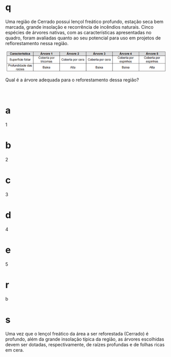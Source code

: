 # q
Uma região de Cerrado possui lençol freático profundo, estação seca bem marcada, grande insolação e recorrência de incêndios naturais. Cinco espécies de árvores nativas, com as características apresentadas no quadro, foram avaliadas quanto ao seu potencial para uso em projetos de reflorestamento nessa região.

![](4c3c4e5a-a455-e59b-ef89-b53ec3f60fd5.png)

Qual é a árvore adequada para o reforestamento dessa região?

 

# a
1

# b
2

# c
3

# d
4

# e
5

# r
b

# s
Uma vez que o lençol freático da área a ser reforestada (Cerrado) é profundo, além da grande insolação típica da região, as árvores escolhidas devem ser dotadas, respectivamente, de raízes profundas e de folhas ricas em cera.
